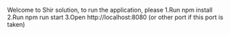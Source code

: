Welcome to Shir solution, to run the application, please
1.Run npm install
2.Run npm run start
3.Open http://localhost:8080 (or other port if this port is taken)
